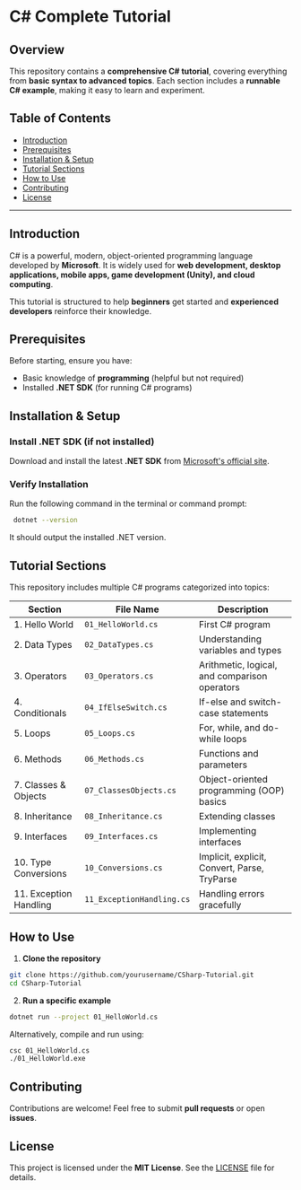 # C# Complete Tutorial

## Overview
This repository contains a **comprehensive C# tutorial**, covering everything from **basic syntax to advanced topics**. Each section includes a **runnable C# example**, making it easy to learn and experiment.

## Table of Contents
- [Introduction](#introduction)
- [Prerequisites](#prerequisites)
- [Installation & Setup](#installation--setup)
- [Tutorial Sections](#tutorial-sections)
- [How to Use](#how-to-use)
- [Contributing](#contributing)
- [License](#license)

---

## Introduction
C# is a powerful, modern, object-oriented programming language developed by **Microsoft**. It is widely used for **web development, desktop applications, mobile apps, game development (Unity), and cloud computing**.

This tutorial is structured to help **beginners** get started and **experienced developers** reinforce their knowledge.

## Prerequisites
Before starting, ensure you have:
- Basic knowledge of **programming** (helpful but not required)
- Installed **.NET SDK** (for running C# programs)

## Installation & Setup
### Install .NET SDK (if not installed)
Download and install the latest **.NET SDK** from [Microsoft's official site](https://dotnet.microsoft.com/download/dotnet).

### Verify Installation
Run the following command in the terminal or command prompt:
```sh
 dotnet --version
```
It should output the installed .NET version.

## Tutorial Sections
This repository includes multiple C# programs categorized into topics:

| Section | File Name | Description |
|---------|----------|-------------|
| 1. Hello World | `01_HelloWorld.cs` | First C# program |
| 2. Data Types | `02_DataTypes.cs` | Understanding variables and types |
| 3. Operators | `03_Operators.cs` | Arithmetic, logical, and comparison operators |
| 4. Conditionals | `04_IfElseSwitch.cs` | If-else and switch-case statements |
| 5. Loops | `05_Loops.cs` | For, while, and do-while loops |
| 6. Methods | `06_Methods.cs` | Functions and parameters |
| 7. Classes & Objects | `07_ClassesObjects.cs` | Object-oriented programming (OOP) basics |
| 8. Inheritance | `08_Inheritance.cs` | Extending classes |
| 9. Interfaces | `09_Interfaces.cs` | Implementing interfaces |
| 10. Type Conversions | `10_Conversions.cs` | Implicit, explicit, Convert, Parse, TryParse |
| 11. Exception Handling | `11_ExceptionHandling.cs` | Handling errors gracefully |

## How to Use
1. **Clone the repository**
```sh
git clone https://github.com/yourusername/CSharp-Tutorial.git
cd CSharp-Tutorial
```

2. **Run a specific example**
```sh
dotnet run --project 01_HelloWorld.cs
```

Alternatively, compile and run using:
```sh
csc 01_HelloWorld.cs
./01_HelloWorld.exe
```

## Contributing
Contributions are welcome! Feel free to submit **pull requests** or open **issues**.

## License
This project is licensed under the **MIT License**. See the [LICENSE](LICENSE) file for details.
